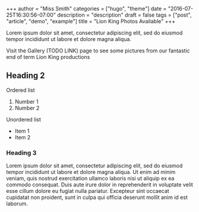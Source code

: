 +++
author = "Miss Smith"
categories = ["hugo", "theme"]
date = "2016-07-25T16:30:56-07:00"
description = "description"
draft = false
tags = ["post", "article", "demo", "example"]
title = "Lion King Photos Available"
+++

Lorem ipsum dolor sit amet, consectetur adipiscing elit, sed do eiusmod tempor incididunt ut labore et dolore magna aliqua.

Visit the Gallery (TODO LINK) page to see some pictures from our fantastic end of term Lion King productions

<!--more-->

## Heading 2

Ordered list

1. Number 1
2. Number 2

Unordered list

* Item 1
* Item 2

### Heading 3

Lorem ipsum dolor sit amet, consectetur adipiscing elit, sed do eiusmod tempor incididunt ut labore et dolore magna aliqua. Ut enim ad minim veniam, quis nostrud exercitation ullamco laboris nisi ut aliquip ex ea commodo consequat. Duis aute irure dolor in reprehenderit in voluptate velit esse cillum dolore eu fugiat nulla pariatur. Excepteur sint occaecat cupidatat non proident, sunt in culpa qui officia deserunt mollit anim id est laborum.
